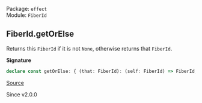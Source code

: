 Package: `effect`<br />
Module: `FiberId`<br />

## FiberId.getOrElse

Returns this `FiberId` if it is not `None`, otherwise returns that `FiberId`.

**Signature**

```ts
declare const getOrElse: { (that: FiberId): (self: FiberId) => FiberId; (self: FiberId, that: FiberId): FiberId; }
```

[Source](https://github.com/Effect-TS/effect/tree/main/packages/effect/src/FiberId.ts#L143)

Since v2.0.0